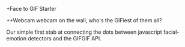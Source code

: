 +Face to GIF Starter

++Webcam webcam on the wall, who's the GIFiest of them all?

Our simple first stab at connecting the dots between javascript facial-emotion detectors and the GIFGIF API.



